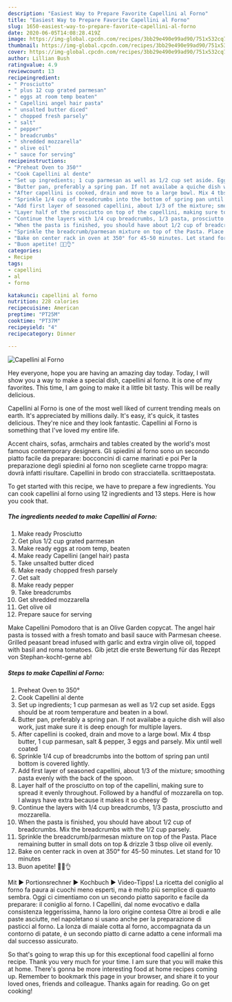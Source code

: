 ```yaml
---
description: "Easiest Way to Prepare Favorite Capellini al Forno"
title: "Easiest Way to Prepare Favorite Capellini al Forno"
slug: 1650-easiest-way-to-prepare-favorite-capellini-al-forno
date: 2020-06-05T14:08:28.419Z
image: https://img-global.cpcdn.com/recipes/3bb29e490e99ad90/751x532cq70/capellini-al-forno-recipe-main-photo.jpg
thumbnail: https://img-global.cpcdn.com/recipes/3bb29e490e99ad90/751x532cq70/capellini-al-forno-recipe-main-photo.jpg
cover: https://img-global.cpcdn.com/recipes/3bb29e490e99ad90/751x532cq70/capellini-al-forno-recipe-main-photo.jpg
author: Lillian Bush
ratingvalue: 4.9
reviewcount: 13
recipeingredient:
- " Prosciutto"
- " plus 12 cup grated parmesan"
- " eggs at room temp beaten"
- " Capellini angel hair pasta"
- " unsalted butter diced"
- " chopped fresh parsely"
- " salt"
- " pepper"
- " breadcrumbs"
- " shredded mozzarella"
- " olive oil"
- " sauce for serving"
recipeinstructions:
- "Preheat Oven to 350°"
- "Cook Capellini al dente"
- "Set up ingredients; 1 cup parmesan as well as 1/2 cup set aside. Eggs should be at room temperature and beaten in a bowl."
- "Butter pan, preferably a spring pan. If not availabe a quiche dish will also work, just make sure it is deep enough for multiple layers."
- "After capellini is cooked, drain and move to a large bowl. Mix 4 tbsp butter, 1 cup parmesan, salt &amp; pepper, 3 eggs and parsely. Mix until well coated"
- "Sprinkle 1/4 cup of breadcrumbs into the bottom of spring pan until bottom is covered lightly."
- "Add first layer of seasoned capellini, about 1/3 of the mixture; smoothing pasta evenly with the back of the spoon."
- "Layer half of the prosciutto on top of the capellini, making sure to spread it evenly throughout. Followed by a handful of mozzarella on top. I always have extra because it makes it so cheesy 😍"
- "Continue the layers with 1/4 cup breadcrumbs, 1/3 pasta, prosciutto and mozzarella."
- "When the pasta is finished, you should have about 1/2 cup of breadcrumbs. Mix the breadcrumbs with the 1/2 cup parsely."
- "Sprinkle the breadcrumb/parmesan mixture on top of the Pasta. Place remaining butter in small dots on top &amp;  drizzle 3 tbsp olive oil evenly."
- "Bake on center rack in oven at 350° for 45-50 minutes. Let stand for 10 minutes"
- "Buon apetite! 🍴🍝👌"
categories:
- Recipe
tags:
- capellini
- al
- forno

katakunci: capellini al forno 
nutrition: 228 calories
recipecuisine: American
preptime: "PT25M"
cooktime: "PT37M"
recipeyield: "4"
recipecategory: Dinner

---
```



![Capellini al Forno](https://img-global.cpcdn.com/recipes/3bb29e490e99ad90/751x532cq70/capellini-al-forno-recipe-main-photo.jpg)

Hey everyone, hope you are having an amazing day today. Today, I will show you a way to make a special dish, capellini al forno. It is one of my favorites. This time, I am going to make it a little bit tasty. This will be really delicious.

Capellini al Forno is one of the most well liked of current trending meals on earth. It's appreciated by millions daily. It's easy, it's quick, it tastes delicious. They're nice and they look fantastic. Capellini al Forno is something that I've loved my entire life.

Accent chairs, sofas, armchairs and tables created by the world&#39;s most famous contemporary designers. Gli spiedini al forno sono un secondo piatto facile da preparare: bocconcini di carne marinati e poi Per la preparazione degli spiedini al forno non scegliete carne troppo magra: dovrà infatti risultare. Capellini in brodo con stracciatella. scrittaepostata.


To get started with this recipe, we have to prepare a few ingredients. You can cook capellini al forno using 12 ingredients and 13 steps. Here is how you cook that.

<!--inarticleads1-->

##### The ingredients needed to make Capellini al Forno:

1. Make ready  Prosciutto
1. Get  plus 1/2 cup grated parmesan
1. Make ready  eggs at room temp, beaten
1. Make ready  Capellini (angel hair) pasta
1. Take  unsalted butter diced
1. Make ready  chopped fresh parsely
1. Get  salt
1. Make ready  pepper
1. Take  breadcrumbs
1. Get  shredded mozzarella
1. Get  olive oil
1. Prepare  sauce for serving


Make Capellini Pomodoro that is an Olive Garden copycat. The angel hair pasta is tossed with a fresh tomato and basil sauce with Parmesan cheese. Grilled peasant bread infused with garlic and extra virgin olive oil, topped with basil and roma tomatoes. Gib jetzt die erste Bewertung für das Rezept von Stephan-kocht-gerne ab! 

<!--inarticleads2-->

##### Steps to make Capellini al Forno:

1. Preheat Oven to 350°
1. Cook Capellini al dente
1. Set up ingredients; 1 cup parmesan as well as 1/2 cup set aside. Eggs should be at room temperature and beaten in a bowl.
1. Butter pan, preferably a spring pan. If not availabe a quiche dish will also work, just make sure it is deep enough for multiple layers.
1. After capellini is cooked, drain and move to a large bowl. Mix 4 tbsp butter, 1 cup parmesan, salt &amp; pepper, 3 eggs and parsely. Mix until well coated
1. Sprinkle 1/4 cup of breadcrumbs into the bottom of spring pan until bottom is covered lightly.
1. Add first layer of seasoned capellini, about 1/3 of the mixture; smoothing pasta evenly with the back of the spoon.
1. Layer half of the prosciutto on top of the capellini, making sure to spread it evenly throughout. Followed by a handful of mozzarella on top. I always have extra because it makes it so cheesy 😍
1. Continue the layers with 1/4 cup breadcrumbs, 1/3 pasta, prosciutto and mozzarella.
1. When the pasta is finished, you should have about 1/2 cup of breadcrumbs. Mix the breadcrumbs with the 1/2 cup parsely.
1. Sprinkle the breadcrumb/parmesan mixture on top of the Pasta. Place remaining butter in small dots on top &amp;  drizzle 3 tbsp olive oil evenly.
1. Bake on center rack in oven at 350° for 45-50 minutes. Let stand for 10 minutes
1. Buon apetite! 🍴🍝👌


Mit ► Portionsrechner ► Kochbuch ► Video-Tipps! La ricetta del coniglio al forno fa paura ai cuochi meno esperti, ma è molto più semplice di quanto sembra. Oggi ci cimentiamo con un secondo piatto saporito e facile da preparare: il coniglio al forno. I Capellini, dal nome evocativo e dalla consistenza leggerissima, hanno la loro origine contesa Oltre ai brodi e alle paste asciutte, nel napoletano si usano anche per la preparazione di pasticci al forno. La lonza di maiale cotta al forno, accompagnata da un contorno di patate, è un secondo piatto di carne adatto a cene informali ma dal successo assicurato. 

So that's going to wrap this up for this exceptional food capellini al forno recipe. Thank you very much for your time. I am sure that you will make this at home. There's gonna be more interesting food at home recipes coming up. Remember to bookmark this page in your browser, and share it to your loved ones, friends and colleague. Thanks again for reading. Go on get cooking!
